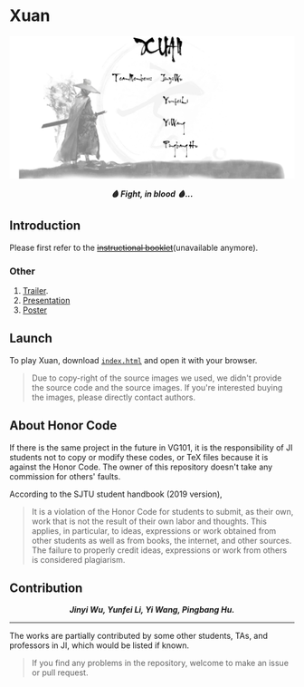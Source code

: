 # Xuan

<p align="center">
	<img src="https://github.com/sleepymalc/Xuan/blob/master/preview.png"/>
</p>

<p align="center"><b><i>
	🩸 Fight, in blood 🩸...
</i></b></p>

## Introduction

Please first refer to the ~~[instructional booklet](http://focs.ji.sjtu.edu.cn:2143/projects/team-13/wiki/Instructional_Booklet)~~(unavailable anymore).

### Other

1. [Trailer](https://github.com/sleepymalc/Xuan/blob/master/TC/trailer.mp4).
2. [Presentation](https://github.com/sleepymalc/Xuan/blob/master/TC/Slides.pdf)
3. [Poster](https://github.com/sleepymalc/Xuan/blob/master/TC/poster.pdf)

## Launch

To play Xuan, download [`index.html`](https://github.com/sleepymalc/Xuan/blob/master/index.html) and open it with your browser.
> Due to copy-right of the source images we used, we didn't provide the source code and the source images. If you're interested buying the images, please directly contact authors.

## About Honor Code

If there is the same project in the future in VG101, it is the responsibility of JI students not to copy or modify these codes, or TeX files because it is against the Honor Code. The owner of this repository doesn't take any commission for others' faults.

According to the SJTU student handbook (2019 version),

> It is a violation of the Honor Code for students to submit, as their own, work that is not the result of their own labor and thoughts. This applies, in particular, to ideas, expressions or work obtained from other students as well as from books, the internet, and other sources. The failure to properly credit ideas, expressions or work from others is considered plagiarism.

## Contribution

<p align="center"><b><i>
	Jinyi Wu, Yunfei Li, Yi Wang, Pingbang Hu.
</i></b></p>

---

The works are partially contributed by some other students, TAs, and professors in JI, which would be listed if known.
> If you find any problems in the repository, welcome to make an issue or pull request.
